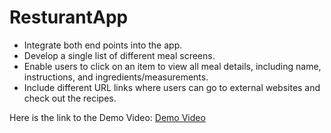 # ResturantApp

 - Integrate both end points into the app.
 - Develop a single list of different meal screens.
 - Enable users to click on an item to view all meal details, including name, instructions, and ingredients/measurements.
 - Include different URL links where users can go to external websites and check out the recipes.

Here is the link to the Demo Video:
[Demo Video](https://drive.google.com/file/d/1c0mRc6NtzfYQsBOS139yH-zVYwy8qV1A/view?usp=drive_link)
